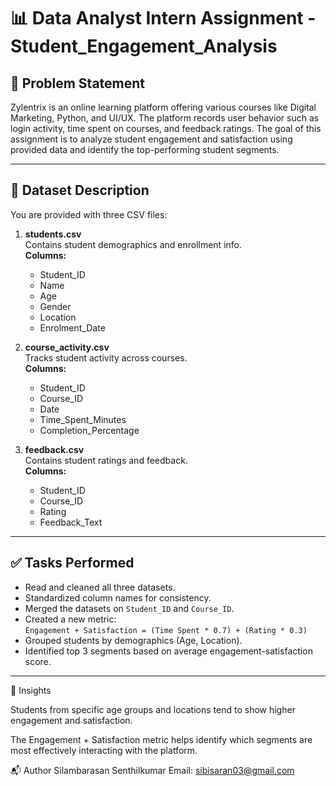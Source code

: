 # 📊 Data Analyst Intern Assignment - Student_Engagement_Analysis

## 🧠 Problem Statement

Zylentrix is an online learning platform offering various courses like Digital Marketing, Python, and UI/UX. The platform records user behavior such as login activity, time spent on courses, and feedback ratings. The goal of this assignment is to analyze student engagement and satisfaction using provided data and identify the top-performing student segments.

---

## 📁 Dataset Description

You are provided with three CSV files:

1. **students.csv**  
   Contains student demographics and enrollment info.  
   **Columns:**  
   - Student_ID  
   - Name  
   - Age  
   - Gender  
   - Location  
   - Enrolment_Date

2. **course_activity.csv**  
   Tracks student activity across courses.  
   **Columns:**  
   - Student_ID  
   - Course_ID  
   - Date  
   - Time_Spent_Minutes 
   - Completion_Percentage

3. **feedback.csv**  
   Contains student ratings and feedback.  
   **Columns:**  
   - Student_ID  
   - Course_ID  
   - Rating
   - Feedback_Text

---

## ✅ Tasks Performed

- Read and cleaned all three datasets.
- Standardized column names for consistency.
- Merged the datasets on `Student_ID` and `Course_ID`.
- Created a new metric:  
  `Engagement + Satisfaction = (Time Spent * 0.7) + (Rating * 0.3)`
- Grouped students by demographics (Age, Location).
- Identified top 3 segments based on average engagement-satisfaction score.

---

📌 Insights

Students from specific age groups and locations tend to show higher engagement and satisfaction.

The Engagement + Satisfaction metric helps identify which segments are most effectively interacting with the platform.

📬 Author
Silambarasan Senthilkumar
Email: sibisaran03@gmail.com
